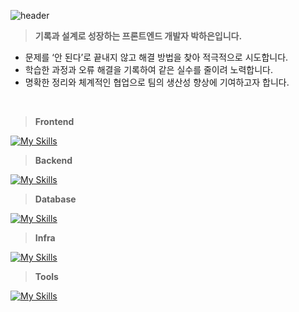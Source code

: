 ![header](https://capsule-render.vercel.app/api?type=waving&color=488dfb&text=Welcome%20to%20Haeun's%20GitHub&fontColor=fefefe&fontSize=40&fontAlignY=40&height=200)

> **기록과 설계로 성장하는 프론트엔드 개발자 박하은입니다.**

- 문제를 ‘안 된다’로 끝내지 않고 해결 방법을 찾아 적극적으로 시도합니다.
- 학습한 과정과 오류 해결을 기록하여 같은 실수를 줄이려 노력합니다.
- 명확한 정리와 체계적인 협업으로 팀의 생산성 향상에 기여하고자 합니다.
</br>


> **Frontend**

[![My Skills](https://skillicons.dev/icons?i=html,css,javascript,react,redux,tailwind)](https://skillicons.dev)

> **Backend**

[![My Skills](https://skillicons.dev/icons?i=java,spring)](https://skillicons.dev)

> **Database**

[![My Skills](https://skillicons.dev/icons?i=mysql)](https://skillicons.dev)

> **Infra**

[![My Skills](https://skillicons.dev/icons?i=docker,aws)](https://skillicons.dev)

> **Tools**
> 
[![My Skills](https://skillicons.dev/icons?i=github,figma,notion)](https://skillicons.dev)



<!--
**apricity2u/apricity2u** is a ✨ _special_ ✨ repository because its `README.md` (this file) appears on your GitHub profile.

Here are some ideas to get you started:

- 🔭 I’m currently working on ...
- 🌱 I’m currently learning ...
- 👯 I’m looking to collaborate on ...
- 🤔 I’m looking for help with ...
- 💬 Ask me about ...
- 📫 How to reach me: ...
- 😄 Pronouns: ...
- ⚡ Fun fact: ...
-->
